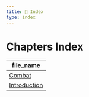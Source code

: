 ```yaml
---
title: 📑 Index
type: index
---
```


# Chapters Index

| file_name                       |
| ------------------------------- |
| [Combat](../Combat)             |
| [Introduction](../Introduction) |
